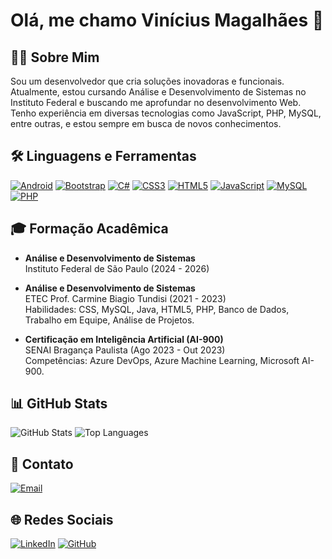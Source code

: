 # Olá, me chamo Vinícius Magalhães 👋

## 👨‍💻 Sobre Mim

Sou um desenvolvedor que cria soluções inovadoras e funcionais. Atualmente, estou cursando Análise e Desenvolvimento de Sistemas no Instituto Federal e buscando me aprofundar no desenvolvimento Web. Tenho experiência em diversas tecnologias como JavaScript, PHP, MySQL, entre outras, e estou sempre em busca de novos conhecimentos.

## 🛠️ Linguagens e Ferramentas

[![Android](https://cdn.jsdelivr.net/gh/devicons/devicon/icons/android/android-original.svg)](https://github.com/Viniciusmagal/mobileapps "Android")
[![Bootstrap](https://cdn.jsdelivr.net/gh/devicons/devicon/icons/bootstrap/bootstrap-original.svg)](https://getbootstrap.com "Bootstrap")
[![C#](https://cdn.jsdelivr.net/gh/devicons/devicon/icons/csharp/csharp-original.svg)](https://docs.microsoft.com/en-us/dotnet/csharp/ "C#")
[![CSS3](https://cdn.jsdelivr.net/gh/devicons/devicon/icons/css3/css3-original-wordmark.svg)](https://github.com/Viniciusmagal/Web-projects "CSS3")
[![HTML5](https://cdn.jsdelivr.net/gh/devicons/devicon/icons/html5/html5-original.svg)](https://github.com/Viniciusmagal/Web-projects "HTML5")
[![JavaScript](https://cdn.jsdelivr.net/gh/devicons/devicon/icons/javascript/javascript-original.svg)](https://developer.mozilla.org/en-US/docs/Web/JavaScript "JavaScript")
[![MySQL](https://cdn.jsdelivr.net/gh/devicons/devicon/icons/mysql/mysql-original.svg)](https://www.mysql.com/ "MySQL")
[![PHP](https://cdn.jsdelivr.net/gh/devicons/devicon/icons/php/php-original.svg)](https://github.com/Viniciusmagal/Web-projects "PHP")

## 🎓 Formação Acadêmica

- **Análise e Desenvolvimento de Sistemas**  
  Instituto Federal de São Paulo (2024 - 2026)

- **Análise e Desenvolvimento de Sistemas**  
  ETEC Prof. Carmine Biagio Tundisi (2021 - 2023)  
  Habilidades: CSS, MySQL, Java, HTML5, PHP, Banco de Dados, Trabalho em Equipe, Análise de Projetos.

- **Certificação em Inteligência Artificial (AI-900)**  
  SENAI Bragança Paulista (Ago 2023 - Out 2023)  
  Competências: Azure DevOps, Azure Machine Learning, Microsoft AI-900.

## 📊 GitHub Stats

![GitHub Stats](https://github-readme-stats.vercel.app/api?username=ViniciusMagal&show_icons=true&theme=radical)
![Top Languages](https://github-readme-stats.vercel.app/api/top-langs/?username=ViniciusMagal&layout=compact&theme=radical)

## 📧 Contato

[![Email](https://upload.wikimedia.org/wikipedia/commons/thumb/7/7e/Gmail_icon_%282020%29.svg/128px-Gmail_icon_%282020%29.svg.png)](mailto:lucavimagal@gmail.com "Email")

## 🌐 Redes Sociais

[![LinkedIn](https://cdn.jsdelivr.net/gh/devicons/devicon/icons/linkedin/linkedin-original.svg)](https://www.linkedin.com/in/vinicius-magalhães-5137402b9/ "LinkedIn")
[![GitHub](https://cdn.jsdelivr.net/gh/devicons/devicon/icons/github/github-original.svg)](https://github.com/Viniciusmagal "GitHub")
